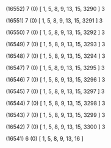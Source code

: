 (16552) 7 (0) [ 1, 5, 8, 9, 13, 15, 3290 ] 3 


(16551) 7 (0) [ 1, 5, 8, 9, 13, 15, 3291 ] 3 


(16550) 7 (0) [ 1, 5, 8, 9, 13, 15, 3292 ] 3 


(16549) 7 (0) [ 1, 5, 8, 9, 13, 15, 3293 ] 3 


(16548) 7 (0) [ 1, 5, 8, 9, 13, 15, 3294 ] 3 


(16547) 7 (0) [ 1, 5, 8, 9, 13, 15, 3295 ] 3 


(16546) 7 (0) [ 1, 5, 8, 9, 13, 15, 3296 ] 3 


(16545) 7 (0) [ 1, 5, 8, 9, 13, 15, 3297 ] 3 


(16544) 7 (0) [ 1, 5, 8, 9, 13, 15, 3298 ] 3 


(16543) 7 (0) [ 1, 5, 8, 9, 13, 15, 3299 ] 3 


(16542) 7 (0) [ 1, 5, 8, 9, 13, 15, 3300 ] 3 


(16541) 6 (0) [ 1, 5, 8, 9, 13, 16 ]  

